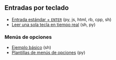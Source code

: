 ## Entradas por teclado

- [Entrada estándar + `ENTER`](https://github.com/mondeja/fullstack/tree/master/backend/src/002-stdin/enter) (py, js, html, rb, cpp, sh)
- [Leer una sola tecla en tiempo real](https://github.com/mondeja/fullstack/tree/master/backend/src/002-stdin/key) (sh, py)

### Menús de opciones
- [Ejemplo básico](https://github.com/mondeja/fullstack/tree/master/backend/src/002-stdin/options_menu/basic) (sh)
- [Plantillas de menús de opciones](https://github.com/mondeja/fullstack/tree/master/backend/src/002-stdin/options_menu/templates) (py)